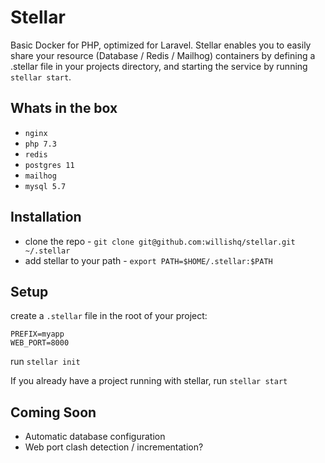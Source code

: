 # Stellar

Basic Docker for PHP, optimized for Laravel. Stellar enables you to easily share your resource (Database / Redis / Mailhog) containers by defining a .stellar file in your projects directory, and starting the service by running `stellar start`.

## Whats in the box

- `nginx`
- `php 7.3`
- `redis`
- `postgres 11`
- `mailhog`
- `mysql 5.7`

## Installation

 - clone the repo - `git clone git@github.com:willishq/stellar.git ~/.stellar`
 - add stellar to your path - `export PATH=$HOME/.stellar:$PATH`

## Setup

create a `.stellar` file in the root of your project:

```
PREFIX=myapp
WEB_PORT=8000
```

run `stellar init`

If you already have a project running with stellar, run `stellar start`

## Coming Soon

 - Automatic database configuration
 - Web port clash detection / incrementation?
